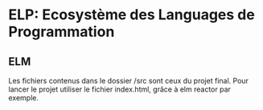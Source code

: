 # ELP: Ecosystème des Languages de Programmation

## ELM
Les fichiers contenus dans le dossier /src sont ceux du projet final.
Pour lancer le projet utiliser le fichier index.html, grâce à elm reactor par exemple.
